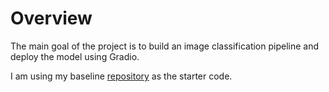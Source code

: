 # Overview
The main goal of the project is to build an image classification pipeline and deploy the model using Gradio.

I am using my baseline <a href="https://github.com/pytholic/pytorch-lightning-baseline">repository</a> as the starter code.
